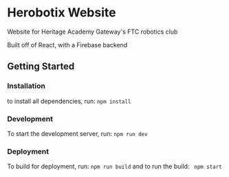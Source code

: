 # Herobotix Website

Website for Heritage Academy Gateway's FTC robotics club

Built off of React, with a Firebase backend

## Getting Started

### Installation

to install all dependencies, run:
```npm install```

### Development

To start the development server, run:
```npm run dev```

### Deployment

To build for deployment, run:
```npm run build```
and to run the build:
``` npm start```



